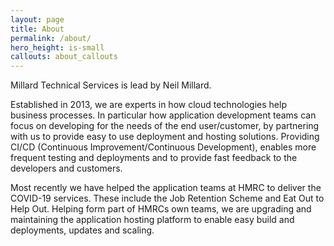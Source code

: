 ```yaml
---
layout: page
title: About
permalink: /about/
hero_height: is-small
callouts: about_callouts
---
```

Millard Technical Services is lead by Neil Millard.

Established in 2013, we are experts in how cloud technologies help business processes.
In particular how application development teams can focus on developing for the needs of the end user/customer,
by partnering with us to provide easy to use deployment and hosting solutions. 
Providing CI/CD (Continuous Improvement/Continuous Development), enables more frequent testing and deployments and
to provide fast feedback to the developers and customers.

Most recently we have helped the application teams at HMRC to deliver the COVID-19 services. 
These include the Job Retention Scheme and Eat Out to Help Out. 
Helping form part of HMRCs own teams, 
we are upgrading and maintaining the application hosting platform to enable easy build and deployments, updates and scaling.
